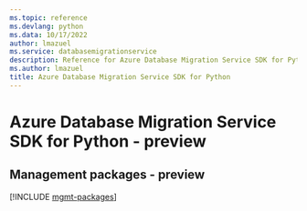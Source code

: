 ```yaml
---
ms.topic: reference
ms.devlang: python
ms.data: 10/17/2022
author: lmazuel
ms.service: databasemigrationservice
description: Reference for Azure Database Migration Service SDK for Python
ms.author: lmazuel
title: Azure Database Migration Service SDK for Python
---
```

# Azure Database Migration Service SDK for Python - preview

## Management packages - preview
[!INCLUDE [mgmt-packages](database-migration-service-mgmt-index.md)]
